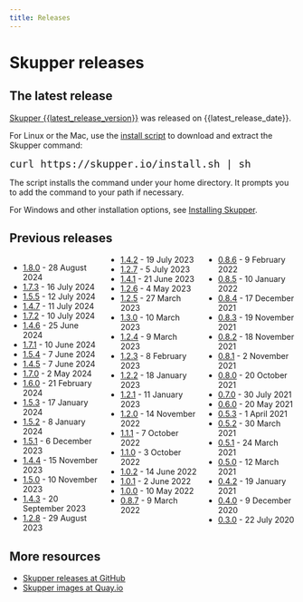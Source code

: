 ```yaml
---
title: Releases
---
```


# Skupper releases

## The latest release

[Skupper {{latest_release_version}}][release-page] was released on {{latest_release_date}}.

For Linux or the Mac, use the [install script][install-script] to
download and extract the Skupper command:

<pre><code style="font-size: 1.3em;">curl https://skupper.io/install.sh | sh</code></pre>

The script installs the command under your home directory.  It prompts
you to add the command to your path if necessary.

For Windows and other installation options, see [Installing
Skupper](/install/index.html).

[release-page]: https://github.com/skupperproject/skupper/releases/tag/{{latest_release_version}}
[install-script]: https://github.com/skupperproject/skupper-website/blob/main/docs/install.sh

## Previous releases

<div style="column-count: 3;">

* [1.8.0](https://github.com/skupperproject/skupper/releases/tag/1.8.0) - 28 August 2024
* [1.7.3](https://github.com/skupperproject/skupper/releases/tag/1.7.3) - 16 July 2024
* [1.5.5](https://github.com/skupperproject/skupper/releases/tag/1.5.5) - 12 July 2024
* [1.4.7](https://github.com/skupperproject/skupper/releases/tag/1.4.7) - 11 July 2024
* [1.7.2](https://github.com/skupperproject/skupper/releases/tag/1.7.2) - 10 July 2024
* [1.4.6](https://github.com/skupperproject/skupper/releases/tag/1.4.6) - 25 June 2024
* [1.7.1](https://github.com/skupperproject/skupper/releases/tag/1.7.1) - 10 June 2024
* [1.5.4](https://github.com/skupperproject/skupper/releases/tag/1.5.4) - 7 June 2024
* [1.4.5](https://github.com/skupperproject/skupper/releases/tag/1.4.5) - 7 June 2024
* [1.7.0](https://github.com/skupperproject/skupper/releases/tag/1.7.0) - 2 May 2024
* [1.6.0](https://github.com/skupperproject/skupper/releases/tag/1.6.0) - 21 February 2024
* [1.5.3](https://github.com/skupperproject/skupper/releases/tag/1.5.3) - 17 January 2024
* [1.5.2](https://github.com/skupperproject/skupper/releases/tag/1.5.2) - 8 January 2024
* [1.5.1](https://github.com/skupperproject/skupper/releases/tag/1.5.1) - 6 December 2023
* [1.4.4](https://github.com/skupperproject/skupper/releases/tag/1.4.4) - 15 November 2023
* [1.5.0](https://github.com/skupperproject/skupper/releases/tag/1.5.0) - 10 November 2023
* [1.4.3](https://github.com/skupperproject/skupper/releases/tag/1.4.3) - 20 September 2023
* [1.2.8](https://github.com/skupperproject/skupper/releases/tag/1.2.8) - 29 August 2023
* [1.4.2](https://github.com/skupperproject/skupper/releases/tag/1.4.2) - 19 July 2023
* [1.2.7](https://github.com/skupperproject/skupper/releases/tag/1.2.7) - 5 July 2023
* [1.4.1](https://github.com/skupperproject/skupper/releases/tag/1.4.1) - 21 June 2023
* [1.2.6](https://github.com/skupperproject/skupper/releases/tag/1.2.6) - 4 May 2023
* [1.2.5](https://github.com/skupperproject/skupper/releases/tag/1.2.5) - 27 March 2023
* [1.3.0](https://github.com/skupperproject/skupper/releases/tag/1.3.0) - 10 March 2023
* [1.2.4](https://github.com/skupperproject/skupper/releases/tag/1.2.4) - 9 March 2023
* [1.2.3](https://github.com/skupperproject/skupper/releases/tag/1.2.3) - 8 February 2023
* [1.2.2](https://github.com/skupperproject/skupper/releases/tag/1.2.2) - 18 January 2023
* [1.2.1](https://github.com/skupperproject/skupper/releases/tag/1.2.1) - 11 January 2023
* [1.2.0](https://github.com/skupperproject/skupper/releases/tag/1.2.0) - 14 November 2022
* [1.1.1](https://github.com/skupperproject/skupper/releases/tag/1.1.1) - 7 October 2022
* [1.1.0](https://github.com/skupperproject/skupper/releases/tag/1.1.0) - 3 October 2022
* [1.0.2](https://github.com/skupperproject/skupper/releases/tag/1.0.2) - 14 June 2022
* [1.0.1](https://github.com/skupperproject/skupper/releases/tag/1.0.1) - 2 June 2022
* [1.0.0](https://github.com/skupperproject/skupper/releases/tag/1.0.0) - 10 May 2022
* [0.8.7](https://github.com/skupperproject/skupper/releases/tag/0.8.7) - 9 March 2022
* [0.8.6](https://github.com/skupperproject/skupper/releases/tag/0.8.6) - 9 February 2022
* [0.8.5](https://github.com/skupperproject/skupper/releases/tag/0.8.5) - 10 January 2022
* [0.8.4](https://github.com/skupperproject/skupper/releases/tag/0.8.4) - 17 December 2021
* [0.8.3](https://github.com/skupperproject/skupper/releases/tag/0.8.3) - 19 November 2021
* [0.8.2](https://github.com/skupperproject/skupper/releases/tag/0.8.2) - 18 November 2021
* [0.8.1](https://github.com/skupperproject/skupper/releases/tag/0.8.1) - 2 November 2021
* [0.8.0](https://github.com/skupperproject/skupper/releases/tag/0.8.0) - 20 October 2021
* [0.7.0](https://github.com/skupperproject/skupper/releases/tag/0.7.0) - 30 July 2021
* [0.6.0](https://github.com/skupperproject/skupper/releases/tag/0.6.0) - 20 May 2021
* [0.5.3](https://github.com/skupperproject/skupper/releases/tag/0.5.3) - 1 April 2021
* [0.5.2](https://github.com/skupperproject/skupper/releases/tag/0.5.2) - 30 March 2021
* [0.5.1](https://github.com/skupperproject/skupper/releases/tag/0.5.1) - 24 March 2021
* [0.5.0](https://github.com/skupperproject/skupper/releases/tag/0.5.0) - 12 March 2021
* [0.4.2](https://github.com/skupperproject/skupper/releases/tag/0.4.2) - 19 January 2021
* [0.4.0](https://github.com/skupperproject/skupper/releases/tag/0.4.0) - 9 December 2020
* [0.3.0](https://github.com/skupperproject/skupper/releases/tag/0.3.0) - 22 July 2020

</div>

## More resources

* [Skupper releases at GitHub](https://github.com/skupperproject/skupper/releases)
* [Skupper images at Quay.io](https://quay.io/organization/skupper)
